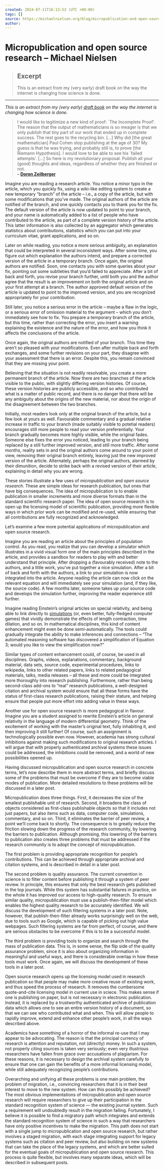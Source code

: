 ```yaml
---
created: 2024-07-11T16:13:53 (UTC +00:00)
tags: []
source: https://michaelnielsen.org/blog/micropublication-and-open-source-research/
author: 
---
```


# Micropublication and open source research – Michael Nielsen

> ## Excerpt
> This is an extract from my (very early) draft book on the way the internet is changing how science is done.

---
_This is an extract from my (very early) [draft book](http://michaelnielsen.org/blog/?p=260) on the way the internet is changing how science is done._

> I would like to legitimize a new kind of proof: \`The Incomplete Proof’. The reason that the output of mathematicians is so meager is that we only publish that tiny part of our work that ended up in complete success. The rest goes to the recycling bin. \[…\] Why did \[the great mathematician\] Paul Cohen stop publishing at the age of 30? My guess is that he was trying, and probably still is, to prove \[the Riemann Hypothesis\]. I would love to be able to see his \`failed attempts’. \[…\] So here is my revolutionary proposal. Publish all your (good) thoughts and ideas, regardless of whether they are finished or not.  
> **– [Doron Zeilberger](http://www.math.rutgers.edu/~zeilberg/Opinion39.html)**

Imagine you are reading a research article. You notice a minor typo in the article, which you quickly fix, using a wiki-like editing system to create a new temporary “branch” of the article – i.e., a copy of the article, but with some modifications that you’ve made. The original authors of the article are notified of the branch, and one quickly contacts you to thank you for the fix. The default version of the article is now updated to point to your branch, and your name is automatically added to a list of people who have contributed to the article, as part of a complete version history of the article. This latter information is also collected by an aggregator which generates statistics about contributions, statistics which you can put into your curriculum vitae, grant applications, and so on.

Later on while reading, you notice a more serious ambiguity, an explanation that could be interpreted in several inconsistent ways. After some time, you figure out which explanation the authors intend, and prepare a corrected version of the article in a temporary branch. Once again, the original authors are notified. Soon, one contacts you with some queries about your fix, pointing out some subtleties that you’d failed to appreciate. After a bit of back and forth, you revise your branch further, until both you and the author agree that the result is an improvement on both the original article and on your first attempt at a branch. The author approved default version of the article is updated to point to the improved version, and you are recognized appropriately for your contribution.

Still later, you notice a serious error in the article – maybe a flaw in the logic, or a serious error of omission material to the argument – which you don’t immediately see how to fix. You prepare a temporary branch of the article, but this time, rather than correcting the error, you insert a warning explaining the existence and the nature of the error, and how you think it affects the conclusions of the article.

Once again, the original authors are notified of your branch. This time they aren’t so pleased with your modifications. Even after multiple back and forth exchanges, and some further revisions on your part, they disagree with your assessment that there is an error. Despite this, you remain convinced that they are missing your point.

Believing that the situation is not readily resolvable, you create a more permanent branch of the article. Now there are two branches of the article visible to the public, with slightly differing version histories. Of course, these version histories are publicly accessible, and so who contributed what is a matter of public record, and there is no danger that there will be any ambiguity about the origins of the new material, nor about the origin of the disagreement between the two branches.

Initially, most readers look only at the original branch of the article, but a few look at yours as well. Favourable commentary and a gradual relative increase in traffic to your branch (made suitably visible to potetial readers) encourages still more people to read your version preferentially. Your branch gradually becomes more highly visible, while the original fades. Someone else fixes the error you noticed, leading to your branch being replaced by a still further improved version, and still more traffic. After some months, reality sets in and the original authors come around to your point of view, removing their original branch entirely, leaving just the new improved version of the article. Alternately, perhaps the original authors, alarmed by their dimunition, decide to strike back with a revised version of their article, explaining in detail why you are wrong.

These stories illustrate a few uses of _micropublication_ and _open source research_. These are simple ideas for research publication, but ones that have big consequences. The idea of micropublication is to enable publication in smaller increments and more diverse formats than in the standard scientific research paper. The idea of open source research is to open up the licensing model of scientific publication, providing more flexible ways in which prior work can be modified and re-used, while ensuring that all contributions are fully recognized and acknowledged.

Let’s examine a few more potential applications of micropublication and open source research.

Imagine you are reading an article about the principles of population control. As you read, you realize that you can develop a simulator which illustrates in a vivid visual form one of the main principles described in the article, and provides a sandbox for readers to play with and better understand that principle. After dropping a (favourably received) note to the authors, and a little work, you’ve put together a nice simulation. After a bit of back and forth with the authors, a link to your simulation is now integrated into the article. Anyone reading the article can now click on the relevant equation and will immediately see your simulation (and, if they like, the source code). A few months later, someone takes up your source code and develops the simulation further, improving the reader experience still further.

Imagine reading Einstein’s original articles on special relativity, and being able to link directly to [simulations](http://www.anu.edu.au/Physics/Searle/) (or, even better, fully-fledged computer games) that vividly demonstrate the effects of length contraction, time dilation, and so on. In mathematical disciplines, this kind of content enhancement might even be done semi-automatically. The tools could gradually integrate the ability to make inferences and connections – “The automated reasoning software has discovered a simplification of Equation 3; would you like to view the simplification now?”

Similar types of content enhancement could, of course, be used in all disciplines. Graphs, videos, explanations, commentary, background material, data sets, source code, experimental procedures, links to wikipedia, links to other related papers, links to related pedagogical materials, talks, media releases – all these and more could be integrated more thoroughly into research publishing. Furthermore, rather than being second-class add-ons to “real” research publications, a well-designed citation and archival system would ensure that all these forms have the status of first-class research publications, raising their stature, and helping ensure that people put more effort into adding value in these ways.

Another use for open source research is more pedagogical in flavour. Imagine you are a student assigned to rewrite Einstein’s article on general relativity in the language of modern differential geometry. Think of the excitement of working with the master’s original text, fully inhabiting it, and then improving it still further! Of course, such an assignment is technologically possible even now. However, academia has strong cultural inhibitions against making such modifications to original research articles. I will argue that with properly authenticated archival systems these issues could be addressed, the inhibitions could be removed, and a world of new possibilities opened up.

Having discussed micropublication and open source research in concrete terms, let’s now describe them in more abstract terms, and briefly discuss some of the problems that must be overcome if they are to become viable modes of publication. More detailed resolutions to these problems will be discussed in a later post.

Micropublication does three things. First, it decreases the size of the smallest publishable unit of research. Second, it broadens the class of objects considered as first-class publishable objects so that it includes not just papers, but also items such as data, computer code, simulations, commentary, and so on. Third, it eliminates the barrier of peer review, a point we’ll come back to shortly. The consequence is to greatly reduce the friction slowing down the progress of the research community, by lowering the barriers to publication. Although promising, this lowering of the barriers to publication also creates three problems that must be addressed if the research community is to adopt the concept of micropublication.

The first problem is providing appropriate recognition for people’s contributions. This can be achieved through appropriate archival and citation systems, and is described in detail in a later post.

The second problem is quality assurance. The current convention in science is to filter content before publishing it through a system of peer review. In principle, this ensures that only the best research gets published in the top journals. While this system has substantial failures in practice, on the whole it has improved our access to high-quality research. To ensure similar quality, micropublication must use a publish-then-filter model which enables the highest quality research to be accurately identified. We will discuss the development of such filtering systems in a later post. Note, however, that publish-then-filter already works surprisingly well on the web, due to tools such as Google, which is capable of picking out high value webpages. Such filtering systems are far from perfect, of course, and there are serious obstacles to be overcome if this is to be a successful model.

The third problem is providing tools to organize and search through the mass of publication data. This is, in some sense, the flip side of the quality assurance problem, since it is also about organizing information in meaningful and useful ways, and there is considerable overlap in how these tools must work. Once again, we will discuss the development of these tools in a later post.

Open source research opens up the licensing model used in research publication so that people may make more creative reuse of existing work, and thus speed the process of research. It removes the cumbersome quote-and-cite licensing model in current use in sciece. This makes sense if one is publishing on paper, but is not necessary in electronic publication. Instead, it is replaced by a trustworthy authenticated archive of publication data which allows one to see an entire version history of a document, so that we can see who contributed what and when. This will allow people to rapidly improve, extend and enhance other people’s work, in all the ways described above.

Academics have something of a horror of the informal re-use that I may appear to be advocating. The reason is that the principal currency of research is attention and reputation, not (directly) money. In such a system, not properly citing sources is taken very seriously; even very illustrious researchers have fallen from grace over accusations of plagiarism. For these reasons, it is necessary to design the archival system carefully to ensure that one can gain the benefits of a more informal licensing model, while still adequately recognizing people’s contributions.

Overarching and unifying all these problems is one main problem, the problem of migration, i.e., convincing researchers that it is in their best interest to move to the new system. How can this possibly be achieved? The most obvious implementations of micropublication and open source research will require researchers to give up their participation in the standard recognition system of science — the existing journal system. Such a requirement will undoubtedly result in the migration failing. Fortunately, I believe it is possible to find a migratory path which integrates and extends the standard recognition system of science in such a way that researchers have only positive incentives to make the migration. This path does not start with a single jump to micropublication and open source research, but rather involves a staged migration, with each stage integrating support for legacy systems such as citation and peer review, but also building on new systems that can take the place of the legacy systems, and which are better suited for the eventual goals of micropublication and open source research. This process is quite flexible, but involves many separate ideas, which will be described in subsequent posts.
